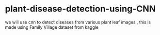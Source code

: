 # plant-disease-detection-using-CNN
we will use cnn to detect diseases from various plant leaf images , this is made using Family Village dataset from kaggle
